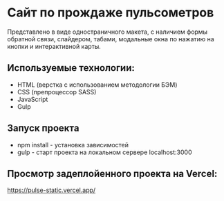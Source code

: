 # Сайт по прождаже пульсометров
Представлено в виде одностраничного макета, с наличием формы обратной связи, слайдером, табами, модальные окна по нажатию на кнопки и интерактивной карты.

## Используемые технологии:
* HTML (верстка c использованием методологии БЭМ)
* CSS (препроцессор SASS)
* JavaScript
* Gulp

## Запуск проекта
* npm install - установка зависимостей
* gulp - старт проекта на локальном сервере localhost:3000

## Просмотр задеплойенного проекта на Vercel:
https://pulse-static.vercel.app/
